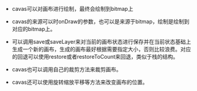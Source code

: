 - cavas可以对画布进行绘制，最终会绘制到bitmap上
- cavas的来源可以时onDraw的参数，也可以是来源于bitmap，绘制是绘制到对应的bitmap上。
- 可以调用save或saveLayer来对当前的画布状态进行保存并在当前状态基础上生成一个新的画布，生成的画布最好根据需要指定大小，否则比较浪费。对应的回退可以使用restore或者restoreToCount来回退，类似于栈的结构。

- cavas也可以调用自己的裁剪方法来裁剪画布。
- cavas还可以使用旋转缩放平移等方法来改变画布的位置。

